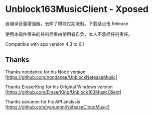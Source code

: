# Unblock163MusicClient - Xposed

自编译音量增强器，去除了模块过期限制。下载请点击 Release

使用本插件带来的任何后果由使用者自负，本人不承担任何责任。

Compatible with app version 4.3 to 6.1


## Thanks
Thanks nondanee for his Node version [https://github.com/nondanee/UnblockNeteaseMusic]

Thanks EraserKing for his Original Windows version [https://github.com/EraserKing/Unblock163MusicClient]

Thanks yanunon for his API analysis [https://github.com/yanunon/NeteaseCloudMusic]